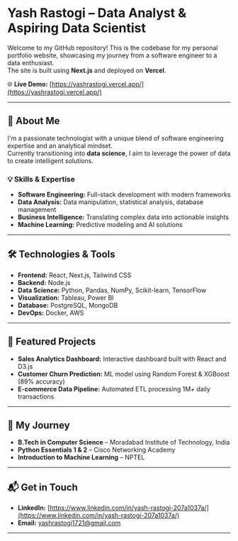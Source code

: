 # Yash Rastogi – Data Analyst & Aspiring Data Scientist

Welcome to my GitHub repository! This is the codebase for my personal portfolio website, showcasing my journey from a software engineer to a data enthusiast.  
The site is built using **Next.js** and deployed on **Vercel**.

🌐 **Live Demo:** [https://yashrastogi.vercel.app/](https://yashrastogi.vercel.app/)

---

## 🚀 About Me

I'm a passionate technologist with a unique blend of software engineering expertise and an analytical mindset.  
Currently transitioning into **data science**, I aim to leverage the power of data to create intelligent solutions.

### 💡 Skills & Expertise

- **Software Engineering:** Full-stack development with modern frameworks  
- **Data Analysis:** Data manipulation, statistical analysis, database management  
- **Business Intelligence:** Translating complex data into actionable insights  
- **Machine Learning:** Predictive modeling and AI solutions  

---

## 🛠️ Technologies & Tools

- **Frontend:** React, Next.js, Tailwind CSS  
- **Backend:** Node.js  
- **Data Science:** Python, Pandas, NumPy, Scikit-learn, TensorFlow  
- **Visualization:** Tableau, Power BI  
- **Database:** PostgreSQL, MongoDB  
- **DevOps:** Docker, AWS  

---

## 📌 Featured Projects

- **Sales Analytics Dashboard:** Interactive dashboard built with React and D3.js  
- **Customer Churn Prediction:** ML model using Random Forest & XGBoost (89% accuracy)  
- **E-commerce Data Pipeline:** Automated ETL processing 1M+ daily transactions  

---

## 🧭 My Journey

- **B.Tech in Computer Science** – Moradabad Institute of Technology, India  
- **Python Essentials 1 & 2** – Cisco Networking Academy  
- **Introduction to Machine Learning** – NPTEL  

---

## 📬 Get in Touch

- **LinkedIn:** [https://www.linkedin.com/in/yash-rastogi-207a1037a/](https://www.linkedin.com/in/yash-rastogi-207a1037a/)  
- **Email:** [yashrastogi1721@gmail.com](mailto:yashrastogi1721@gmail.com)  

---


